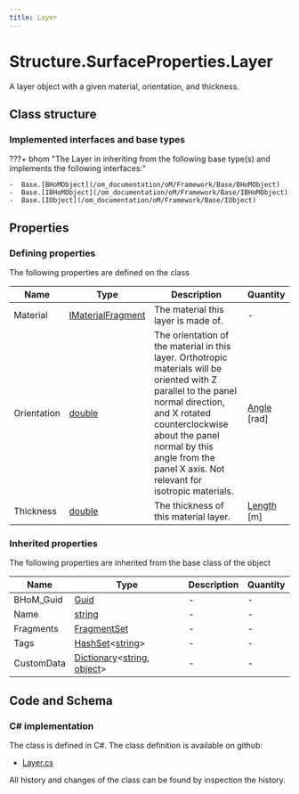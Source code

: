 ```yaml
---
title: Layer
---
```


# Structure.SurfaceProperties.Layer

A layer object with a given material, orientation, and thickness.

## Class structure

### Implemented interfaces and base types

???+ bhom "The Layer in inheriting from the following base type(s) and implements the following interfaces:"

    -  Base.[BHoMObject](/om_documentation/oM/Framework/Base/BHoMObject)
    -  Base.[IBHoMObject](/om_documentation/oM/Framework/Base/IBHoMObject)
    -  Base.[IObject](/om_documentation/oM/Framework/Base/IObject)


## Properties



### Defining properties

The following properties are defined on the class

| Name             | Type             | Description      | Quantity         |
|------------------|------------------|------------------|------------------|
| Material | [IMaterialFragment](/om_documentation/oM/Analytical/Structure/MaterialFragments/IMaterialFragment) | The material this layer is made of. | - |
| Orientation | [double](https://learn.microsoft.com/en-us/dotnet/api/System.Double?view=netstandard-2.0) | The orientation of the material in this layer. Orthotropic materials will be oriented with Z parallel to the panel normal direction, and X rotated counterclockwise about the panel normal by this angle from the panel X axis. Not relevant for isotropic materials. | [Angle](/om_documentation/oM/Dimensional/Quantities/Attributes/Angle) [rad] |
| Thickness | [double](https://learn.microsoft.com/en-us/dotnet/api/System.Double?view=netstandard-2.0) | The thickness of this material layer. | [Length](/om_documentation/oM/Dimensional/Quantities/Attributes/Length) [m] |


### Inherited properties
The following properties are inherited from the base class of the object

| Name             | Type             | Description      | Quantity         |
|------------------|------------------|------------------|------------------|
| BHoM_Guid | [Guid](https://learn.microsoft.com/en-us/dotnet/api/System.Guid?view=netstandard-2.0) | - | - |
| Name | [string](https://learn.microsoft.com/en-us/dotnet/api/System.String?view=netstandard-2.0) | - | - |
| Fragments | [FragmentSet](/om_documentation/oM/Framework/Base/FragmentSet) | - | - |
| Tags | [HashSet](https://learn.microsoft.com/en-us/dotnet/api/System.Collections.Generic.HashSet-1?view=netstandard-2.0)&lt;[string](https://learn.microsoft.com/en-us/dotnet/api/System.String?view=netstandard-2.0)&gt; | - | - |
| CustomData | [Dictionary](https://learn.microsoft.com/en-us/dotnet/api/System.Collections.Generic.Dictionary-2?view=netstandard-2.0)&lt;[string](https://learn.microsoft.com/en-us/dotnet/api/System.String?view=netstandard-2.0), [object](https://learn.microsoft.com/en-us/dotnet/api/System.Object?view=netstandard-2.0)&gt; | - | - |


## Code and Schema

### C# implementation

The class is defined in C#. The class definition is available on github:

- [Layer.cs](https://github.com/BHoM/BHoM/blob/develop/Structure_oM/SurfaceProperties\Layer.cs)

All history and changes of the class can be found by inspection the history.

